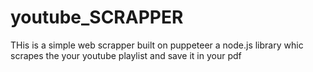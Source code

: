 # youtube_SCRAPPER

THis is a simple web scrapper built on puppeteer a node.js library whic scrapes the your youtube playlist and save it in your pdf

